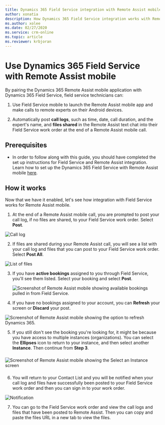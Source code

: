 ```yaml
---
title: Dynamics 365 Field Service integration with Remote Assist mobile
author: xonatia
description: How Dynamics 365 Field Service integration works with Remote Assist mobile
ms.author: xolee
ms.date: 02/27/2020
ms.service: crm-online
ms.topic: article
ms.reviewer: krbjoran
---
```

# Use Dynamics 365 Field Service with Remote Assist mobile 

By pairing the Dynamics 365 Remote Assist mobile application with Dynamics 365 Field Service, field service technicians can: 

1. Use Field Service mobile to launch the Remote Assist mobile app and make calls to remote experts on their Android devices.

2. Automatically post **call logs**, such as time, date, call duration, and the expert's name, and **files shared** in the Remote Assist text chat into their Field Service work order at the end of a Remote Assist mobile call.

## Prerequisites 
- In order to follow along with this guide, you should have completed the set up instructions for Field Service and Remote Assist integration. Learn how to set up the Dynamics 365 Field Service with Remote Assist mobile [here](../troubleshoot-field-service.md). 

## How it works

Now that we have it enabled, let's see how integration with Field Service works for Remote Assist mobile.

1.	At the end of a Remote Assist mobile call, you are prompted to post your call log, if no files are shared, to your Field Service work order. Select **Post**.

![Call log](./media/postfs_2.png "Call log")

2. If files are shared during your Remote Assist call, you will see a list with your call log and files that you can post to your Field Service work order. Select **Post All**.

![List of files](./media/postfs_1.png "List view of files") 

3. If you have **active bookings** assigned to you through Field Service, you'll see them listed. Select your booking and select **Post**.

    ![Screenshot of Remote Assist mobile showing available bookings pulled in from Field Service.](./media/selectbooking.png "Select Booking")

4. If you have no bookings assigned to your account, you can **Refresh** your screen or **Discard** your post.

![Screenshot of Remote Assist mobile showing the option to refresh Dynamics 365.](./media/fs_6.png "No Bookings")

5.	If you still don't see the booking you're looking for, it might be because you have access to multiple instances (organizations). You can select the **Ellipses** icon to return to your instance, and then select another **Instance**. Then continue from **Step 3**.
###
![Screenshot of Remote Assist mobile showing the Select an Instance screen](./media/Instance.png "Select Instance")
### 

6. You will return to your Contact List and you will be notified when your call log and files have successfully been posted to your Field Service work order and then you can sign in to your work order.

![Notification](./media/postfs_3.png "End of call notification")

7. You can go to the Field Service work order and view the call logs and files that have been posted to Remote Assist. Then you can copy and paste the files URL in a new tab to view the files.  
